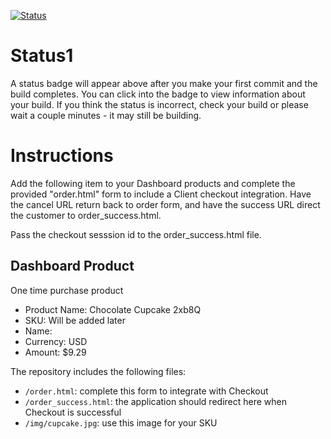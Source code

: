 [![Status](https://img.shields.io/badge/status-SUBMITTABLE%20COMMIT:%2092a9e50e1de1959f42db2ba893725bb06600a3f2-brightgreen.svg)](https://github.com/raysaavedra-work/bakery_scaffold_L1kkPK2O4xkRbfNN/commit/92a9e50e1de1959f42db2ba893725bb06600a3f2)



# Status1

A status badge will appear above after you make your first commit and the build completes. You can click into the badge to view information about your build. If you think the status is incorrect, check your build or please wait a couple minutes - it may still be building.

# Instructions

Add the following item to your Dashboard products and complete the provided "order.html" form to include a Client checkout integration. Have the cancel URL return back to order form, and have the success URL direct the customer to order_success.html.

Pass the checkout sesssion id to the order_success.html file.

## Dashboard Product
One time purchase product
* Product Name: Chocolate Cupcake 2xb8Q
* SKU: Will be added later
* Name: 
* Currency: USD
* Amount: $9.29

The repository includes the following files:
* `/order.html`: complete this form to integrate with Checkout
* `/order_success.html`: the application should redirect here when Checkout is successful
* `/img/cupcake.jpg`: use this image for your SKU
